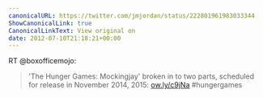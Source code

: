 ```yaml
---
canonicalURL: https://twitter.com/jmjordan/status/222801961983033344
ShowCanonicalLink: true
CanonicalLinkText: View original on
date: 2012-07-10T21:18:21+00:00
---
```

RT @boxofficemojo:
> 'The Hunger Games: Mockingjay' broken in to two parts, scheduled for release in November 2014, 2015: [ow.ly/c9jNa](http://ow.ly/c9jNa) #hungergames